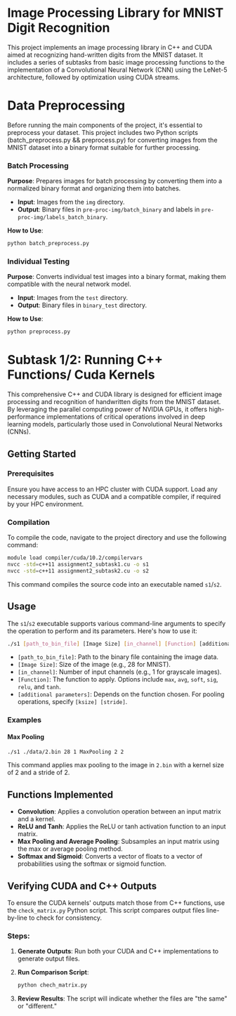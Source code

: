 # Image Processing Library for MNIST Digit Recognition

This project implements an image processing library in C++ and CUDA aimed at recognizing hand-written digits from the MNIST dataset. It includes a series of subtasks from basic image processing functions to the implementation of a Convolutional Neural Network (CNN) using the LeNet-5 architecture, followed by optimization using CUDA streams.

# Data Preprocessing

Before running the main components of the project, it's essential to preprocess your dataset. This project includes two Python scripts (batch_preprocess.py && preprocess.py) for converting images from the MNIST dataset into a binary format suitable for further processing.

### Batch Processing

**Purpose**: Prepares images for batch processing by converting them into a normalized binary format and organizing them into batches.
- **Input**: Images from the `img` directory.
- **Output**: Binary files in `pre-proc-img/batch_binary` and labels in `pre-proc-img/labels_batch_binary`.

**How to Use**:
```bash
python batch_preprocess.py
```
### Individual Testing

**Purpose**: Converts individual test images into a binary format, making them compatible with the neural network model.

- **Input**: Images from the `test` directory.
- **Output**: Binary files in `binary_test` directory.

**How to Use**:
```bash
python preprocess.py
```

# Subtask 1/2: Running C++ Functions/ Cuda Kernels

This comprehensive C++ and CUDA library is designed for efficient image processing and recognition of handwritten digits from the MNIST dataset. By leveraging the parallel computing power of NVIDIA GPUs, it offers high-performance implementations of critical operations involved in deep learning models, particularly those used in Convolutional Neural Networks (CNNs).

## Getting Started

### Prerequisites

Ensure you have access to an HPC cluster with CUDA support. Load any necessary modules, such as CUDA and a compatible compiler, if required by your HPC environment.

### Compilation

To compile the code, navigate to the project directory and use the following command:

```bash
module load compiler/cuda/10.2/compilervars
nvcc -std=c++11 assignment2_subtask1.cu -o s1
nvcc -std=c++11 assignment2_subtask2.cu -o s2
```

This command compiles the source code into an executable named `s1`/`s2`.

## Usage

The `s1`/`s2` executable supports various command-line arguments to specify the operation to perform and its parameters. Here's how to use it:

```bash
./s1 [path_to_bin_file] [Image Size] [in_channel] [Function] [additional parameters]
```

- `[path_to_bin_file]`: Path to the binary file containing the image data.
- `[Image Size]`: Size of the image (e.g., 28 for MNIST).
- `[in_channel]`: Number of input channels (e.g., 1 for grayscale images).
- `[Function]`: The function to apply. Options include `max`, `avg`, `soft`, `sig`, `relu`, and `tanh`.
- `[additional parameters]`: Depends on the function chosen. For pooling operations, specify `[ksize] [stride]`.

### Examples

#### Max Pooling

```bash
./s1 ./data/2.bin 28 1 MaxPooling 2 2
```

This command applies max pooling to the image in `2.bin` with a kernel size of 2 and a stride of 2.

## Functions Implemented

- **Convolution**: Applies a convolution operation between an input matrix and a kernel.
- **ReLU and Tanh**: Applies the ReLU or tanh activation function to an input matrix.
- **Max Pooling and Average Pooling**: Subsamples an input matrix using the max or average pooling method.
- **Softmax and Sigmoid**: Converts a vector of floats to a vector of probabilities using the softmax or sigmoid function.


## Verifying CUDA and C++ Outputs

To ensure the CUDA kernels' outputs match those from C++ functions, use the `check_matrix.py` Python script. This script compares output files line-by-line to check for consistency.

### Steps:

1. **Generate Outputs**: Run both your CUDA and C++ implementations to generate output files.

2. **Run Comparison Script**: 

    ```bash
    python chech_matrix.py
    ```

3. **Review Results**: The script will indicate whether the files are "the same" or "different."




